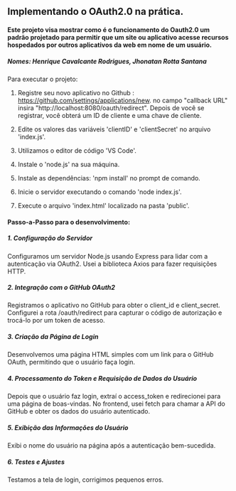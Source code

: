 ## Implementando o OAuth2.0 na prática.

#### Este projeto visa mostrar como é o funcionamento do Oauth2.0 um padrão projetado para permitir que um site ou aplicativo acesse recursos hospedados por outros aplicativos da web em nome de um usuário.
##### Nomes: Henrique Cavalcante Rodrigues, Jhonatan Rotta Santana
Para executar o projeto:

1. Registre seu novo aplicativo no Github : https://github.com/settings/applications/new. no campo "callback URL" insira "http://localhost:8080/oauth/redirect". Depois de você se registrar, você obterá um ID de 
  cliente e uma chave de cliente.

3. Edite os valores das variáveis 'clientID' e 'clientSecret' no arquivo 'index.js'.
   
5. Utilizamos o editor de código 'VS Code'.
   
7. Instale o 'node.js' na sua máquina.
   
9. Instale as dependências: 'npm install' no prompt de comando.
    
11. Inicie o servidor executando o comando 'node index.js'.
    
13. Execute o arquivo 'index.html' localizado na pasta 'public'.

#### Passo-a-Passo para o desenvolvimento:

##### 1. Configuração do Servidor

Configuramos um servidor Node.js usando Express para lidar com a autenticação via OAuth2.
Usei a biblioteca Axios para fazer requisições HTTP.

##### 2. Integração com o GitHub OAuth2

Registramos o aplicativo no GitHub para obter o client_id e client_secret.
Configurei a rota /oauth/redirect para capturar o código de autorização e trocá-lo por um token de acesso.

##### 3. Criação da Página de Login

Desenvolvemos uma página HTML simples com um link para o GitHub OAuth, permitindo que o usuário faça login.

##### 4. Processamento do Token e Requisição de Dados do Usuário

Depois que o usuário faz login, extraí o access_token e redirecionei para uma página de boas-vindas.
No frontend, usei fetch para chamar a API do GitHub e obter os dados do usuário autenticado.

##### 5. Exibição das Informações do Usuário

Exibi o nome do usuário na página após a autenticação bem-sucedida.

##### 6. Testes e Ajustes

Testamos a tela de login, corrigimos pequenos erros.
